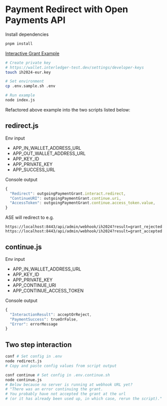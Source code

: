 # Payment Redirect with Open Payments API

Install dependencies
```bash
pnpm install
```

[Interactive Grant Example](https://github.com/interledger/open-payments-example)
```bash
# Create private key
# https://wallet.interledger-test.dev/settings/developer-keys
touch ih2024-eur.key

# Set environment
cp .env.sample.sh .env

# Run example
node index.js
```

Refactored above example into the two scripts listed below:

## redirect.js

Env input
- APP_IN_WALLET_ADDRESS_URL
- APP_OUT_WALLET_ADDRESS_URL
- APP_KEY_ID
- APP_PRIVATE_KEY
- APP_SUCCESS_URL

Console output
```javascript
{
  "Redirect": outgoingPaymentGrant.interact.redirect,
  "ContinueURI": outgoingPaymentGrant.continue.uri,
  "AccessToken": outgoingPaymentGrant.continue.access_token.value,
}
```

ASE will redirect to e.g.
```
https://localhost:8443/api/admin/webhook/ih2024?result=grant_rejected
https://localhost:8443/api/admin/webhook/ih2024?result=grant_accepted
```

## continue.js

Env input
- APP_IN_WALLET_ADDRESS_URL
- APP_KEY_ID
- APP_PRIVATE_KEY
- APP_CONTINUE_URI
- APP_CONTINUE_ACCESS_TOKEN

Console output
```javascript
{
  "InteractionResult": acceptOrReject,
  "PaymentSuccess": trueOrFalse,
  "Error": errorMessage
}
```

## Two step interaction

```bash
conf # Set config in .env
node redirect.js
# Copy and paste config values from script output

conf continue # Set config in .env.continue.sh
node continue.js
# Below because no server is running at webhook URL yet?
# "There was an error continuing the grant.
# You probably have not accepted the grant at the url
# (or it has already been used up, in which case, rerun the script)."
```
